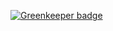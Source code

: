 
[![Greenkeeper badge](https://badges.greenkeeper.io/vsfarooqkhan/React-Firebase-project.svg)](https://greenkeeper.io/)

